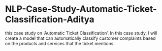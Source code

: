 # NLP-Case-Study-Automatic-Ticket-Classification-Aditya
 this case study on ‘Automatic Ticket Classification’. In this case study, I will create a model that can automatically classify customer complaints based on the products and services that the ticket mentions.

